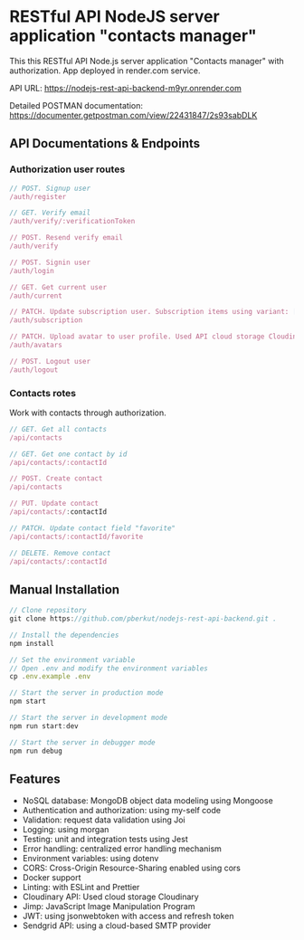 # RESTful API NodeJS server application "contacts manager"

This this RESTful API Node.js server application "Contacts manager" with authorization. App deployed in render.com service.

API URL:
<https://nodejs-rest-api-backend-m9yr.onrender.com>

Detailed POSTMAN documentation:
<https://documenter.getpostman.com/view/22431847/2s93sabDLK>

## API Documentations & Endpoints

### Authorization user routes

```js
// POST. Signup user
/auth/register

// GET. Verify email
/auth/verify/:verificationToken

// POST. Resend verify email
/auth/verify

// POST. Signin user
/auth/login

// GET. Get current user
/auth/current

// PATCH. Update subscription user. Subscription items using variant: [starter, pro, business]
/auth/subscription

// PATCH. Upload avatar to user profile. Used API cloud storage Cloudinary
/auth/avatars

// POST. Logout user
/auth/logout
```

### Contacts rotes

Work with contacts through authorization.

```js
// GET. Get all contacts
/api/contacts

// GET. Get one contact by id
/api/contacts/:contactId

// POST. Create contact
/api/contacts

// PUT. Update contact
/api/contacts/:contactId

// PATCH. Update contact field "favorite"
/api/contacts/:contactId/favorite

// DELETE. Remove contact
/api/contacts/:contactId
```

## Manual Installation

```js
// Clone repository
git clone https://github.com/pberkut/nodejs-rest-api-backend.git .

// Install the dependencies
npm install

// Set the environment variable
// Open .env and modify the environment variables
cp .env.example .env

// Start the server in production mode
npm start

// Start the server in development mode
npm run start:dev

// Start the server in debugger mode
npm run debug
```

## Features

- NoSQL database: MongoDB object data modeling using Mongoose
- Authentication and authorization: using my-self code
- Validation: request data validation using Joi
- Logging: using morgan
- Testing: unit and integration tests using Jest
- Error handling: centralized error handling mechanism
- Environment variables: using dotenv
- CORS: Cross-Origin Resource-Sharing enabled using cors
- Docker support
- Linting: with ESLint and Prettier
- Cloudinary API: Used cloud storage Cloudinary
- Jimp: JavaScript Image Manipulation Program
- JWT: using jsonwebtoken with access and refresh token
- Sendgrid API: using a cloud-based SMTP provider
